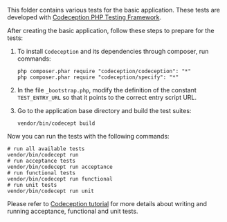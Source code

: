 This folder contains various tests for the basic application.
These tests are developed with [Codeception PHP Testing Framework](http://codeception.com/).

After creating the basic application, follow these steps to prepare for the tests:

1. To install `Codeception` and its dependencies through composer, run commands:

   ```
   php composer.phar require "codeception/codeception": "*"
   php composer.phar require "codeception/specify": "*"
   ```

2. In the file `_bootstrap.php`, modify the definition of the constant `TEST_ENTRY_URL` so
   that it points to the correct entry script URL.
3. Go to the application base directory and build the test suites:

   ```
   vendor/bin/codecept build
   ```

Now you can run the tests with the following commands:

```
# run all available tests
vendor/bin/codecept run
# run acceptance tests
vendor/bin/codecept run acceptance
# run functional tests
vendor/bin/codecept run functional
# run unit tests
vendor/bin/codecept run unit
```

Please refer to [Codeception tutorial](http://codeception.com/docs/01-Introduction) for
more details about writing and running acceptance, functional and unit tests.
